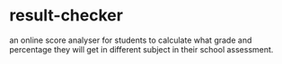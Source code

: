 # result-checker
an online score analyser for students to calculate what grade and percentage they will get in different subject in their school assessment.
